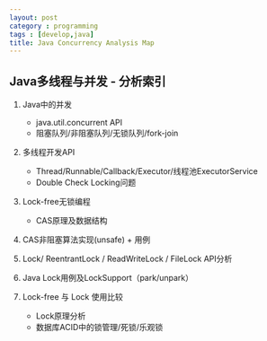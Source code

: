 ```yaml
---
layout: post
category : programming
tags : [develop,java]
title: Java Concurrency Analysis Map
---
```


Java多线程与并发 - 分析索引
------------------------------------

1. Java中的并发
   
    - java.util.concurrent API
    - 阻塞队列/非阻塞队列/无锁队列/fork-join

2. 多线程开发API

   - Thread/Runnable/Callback/Executor/线程池ExecutorService
   - Double Check Locking问题

3. Lock-free无锁编程

   - CAS原理及数据结构
   
4. CAS非阻塞算法实现(unsafe) + 用例

5. Lock/ ReentrantLock / ReadWriteLock / FileLock API分析

6. Java Lock用例及LockSupport（park/unpark）

7. Lock-free 与 Lock 使用比较

   - Lock原理分析
   - 数据库ACID中的锁管理/死锁/乐观锁